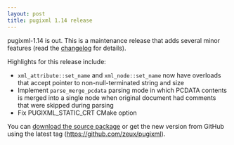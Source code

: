 ```yaml
---
layout: post
title: pugixml 1.14 release
---
```


pugixml-1.14 is out. This is a maintenance release that adds several minor features (read the [changelog](/docs/manual.html#v1.14) for details).

Highlights for this release include:

- `xml_attribute::set_name` and `xml_node::set_name` now have overloads that accept pointer to non-null-terminated string and size
- Implement `parse_merge_pcdata` parsing mode in which PCDATA contents is merged into a single node when original document had comments that were skipped during parsing
- Fix PUGIXML_STATIC_CRT CMake option

You can [download the source package](https://github.com/zeux/pugixml/releases/download/v1.14/pugixml-1.14.zip) or get the new version from GitHub using the latest tag (https://github.com/zeux/pugixml).
